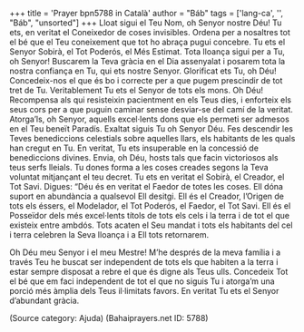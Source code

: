 +++
title = 'Prayer bpn5788 in Català'
author = "Báb"
tags = ['lang-ca', '', "Báb", "unsorted"]
+++
Lloat sigui el Teu Nom, oh Senyor nostre Déu! Tu ets, en veritat el Coneixedor de coses invisibles. Ordena per a nosaltres tot el bé que el Teu coneixement que tot ho abraça pugui concebre. Tu ets el Senyor Sobirà, el Tot Poderós, el Més Estimat.
Tota lloança sigui per a Tu, oh Senyor! Buscarem la Teva gràcia en el Dia assenyalat i posarem tota la nostra confiança en Tu, qui ets nostre Senyor. Glorificat ets Tu, oh Déu! Concedeix-nos el que és bo i correcte per a que pugem prescindir de tot tret de Tu. Veritablement Tu ets el Senyor de tots els mons.
Oh Déu! Recompensa als qui resisteixin pacientment en els Teus dies, i enforteix els seus cors per a que puguin caminar sense desviar-se del camí de la veritat. Atorga’ls, oh Senyor, aquells excel·lents dons que els permeti ser admesos en el Teu beneït Paradís. Exaltat siguis Tu oh Senyor Déu. Fes descendir les Teves benediccions celestials sobre aquelles llars, els habitants de les quals han cregut en Tu. En veritat, Tu ets insuperable  en la concessió de benediccions divines. Envia, oh Déu, hosts tals que facin victoriosos als teus serfs lleials. Tu dones forma a les coses creades segons la Teva voluntat mitjançant el teu decret. Tu ets en veritat el Sobirà, el Creador, el Tot Savi. 
Digues: “Déu és en veritat el Faedor de totes les coses. Ell dóna suport en abundància a qualsevol Ell desitgi. Ell és el Creador, l’Origen de tots els éssers, el Modelador, el Tot Poderós, el Faedor, el Tot Savi. Ell és el Posseïdor dels més excel·lents títols de tots els cels i la terra i de tot el que existeix entre ambdós. Tots acaten el Seu mandat i tots els habitants del cel i terra celebren la Seva lloança i a Ell tots retornarem.

 

Oh Déu meu Senyor i el meu Mestre! M’he després de la meva família i a través Teu he buscat ser independent de tots els que habiten a la terra i estar sempre disposat a rebre el que és digne als Teus ulls. Concedeix Tot el bé que em faci independent de tot el que no siguis Tu i atorga’m una porció més àmplia dels Teus il·limitats favors. En veritat Tu ets el Senyor d’abundant gràcia.

(Source category: Ajuda)
(Bahaiprayers.net ID: 5788)
